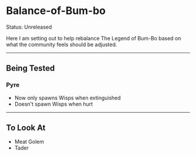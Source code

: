 # Balance-of-Bum-bo

Status: Unreleased

Here I am setting out to help rebalance The Legend of Bum-Bo based on what the community feels should be adjusted.

---
## Being Tested

### Pyre
* Now only spawns Wisps when extinguished
* Doesn't spawn Wisps when hurt
---
## To Look At
* Meat Golem
* Tader
